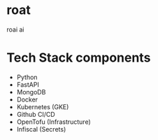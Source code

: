 # roat
roai ai

# Tech Stack components
- Python
- FastAPI
- MongoDB
- Docker
- Kubernetes (GKE)
- Github CI/CD
- OpenTofu (Infrastructure)
- Infiscal (Secrets)
